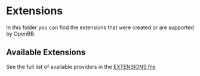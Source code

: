# Extensions

In this folder you can find the extensions that were created or are supported by OpenBB.

## Available Extensions

See the full list of available providers in the [EXTENSIONS file](../EXTENSIONS.md)
